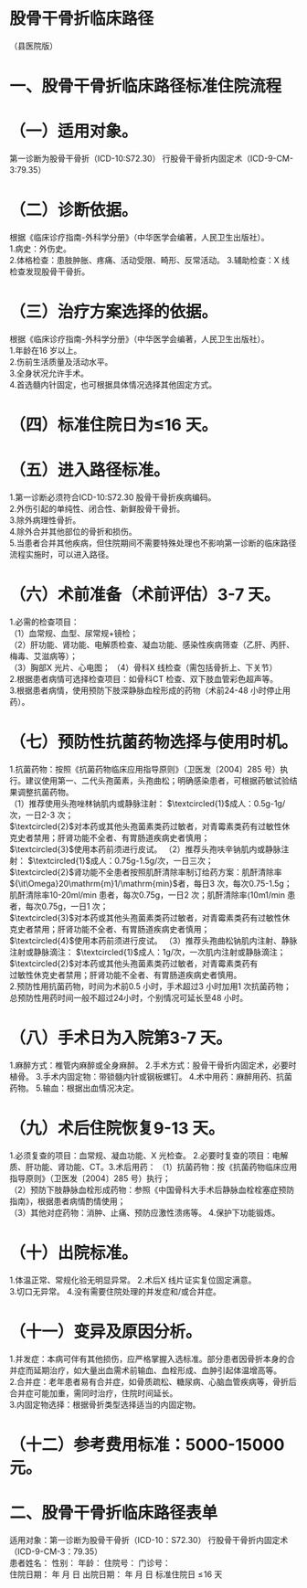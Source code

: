 # 股骨干骨折临床路径  
（县医院版）  
# 一、股骨干骨折临床路径标准住院流程  
# （一）适用对象。  
第一诊断为股骨干骨折（ICD-10:S72.30） 行股骨干骨折内固定术（ICD-9-CM-3:79.35）  
# （二）诊断依据。  
根据《临床诊疗指南-外科学分册》（中华医学会编著，人民卫生出版社）。  
1.病史：外伤史。  
2.体格检查：患肢肿胀、疼痛、活动受限、畸形、反常活动。 3.辅助检查：X 线检查发现股骨干骨折。  
# （三）治疗方案选择的依据。  
根据《临床诊疗指南-外科学分册》（中华医学会编著，人民卫生出版社）。  
1.年龄在16 岁以上。  
2.伤前生活质量及活动水平。  
3.全身状况允许手术。  
4.首选髓内针固定，也可根据具体情况选择其他固定方式。  
# （四）标准住院日为≤16 天。  
# （五）进入路径标准。  
1.第一诊断必须符合ICD-10:S72.30 股骨干骨折疾病编码。  
2.外伤引起的单纯性、闭合性、新鲜股骨干骨折。  
3.除外病理性骨折。  
4.除外合并其他部位的骨折和损伤。  
5.当患者合并其他疾病，但住院期间不需要特殊处理也不影响第一诊断的临床路径流程实施时，可以进入路径。  
# （六）术前准备（术前评估）3-7 天。  
1.必需的检查项目：  
（1）血常规、血型、尿常规$+$镜检；  
（2）肝功能、肾功能、电解质检查、凝血功能、感染性疾病筛查（乙肝、丙肝、梅毒、艾滋病等）；  
（3）胸部X 光片、心电图； （4）骨科X 线检查（需包括骨折上、下关节）  
2.根据患者病情可选择检查项目：如骨科CT 检查、双下肢血管彩色超声等。  
3.根据患者病情，使用预防下肢深静脉血栓形成的药物（术前24-48 小时停止用药）。  
# （七）预防性抗菌药物选择与使用时机。  
1.抗菌药物：按照《抗菌药物临床应用指导原则》（卫医发〔2004〕285 号）执行。建议使用第一、二代头孢菌素，头孢曲松；明确感染患者，可根据药敏试验结果调整抗菌药物。  
（1）推荐使用头孢唑林钠肌内或静脉注射： $\textcircled{1}$成人：0.5g-1g/次，一日2-3 次；  
$\textcircled{2}$对本药或其他头孢菌素类药过敏者，对青霉素类药有过敏性休克史者禁用；肝肾功能不全者、有胃肠道疾病史者慎用；  
$\textcircled{3}$使用本药前须进行皮试。 （2）推荐头孢呋辛钠肌内或静脉注射： $\textcircled{1}$成人：0.75g-1.5g/次，一日三次；  
$\textcircled{2}$肾功能不全患者按照肌酐清除率制订给药方案：肌酐清除率${\it\Omega}20\mathrm{m}1/\mathrm{min}$者，每日3 次，每次0.75-1.5g；肌酐清除率10-20ml/min 患者，每次0.75g，一日2 次；肌酐清除率$\mathrm{\langle10m1/min}$ 患者，每次0.75g，一日1 次；  
$\textcircled{3}$对本药或其他头孢菌素类药过敏者，对青霉素类药有过敏性休克史者禁用；肝肾功能不全者、有胃肠道疾病史者慎用；  
$\textcircled{4}$使用本药前须进行皮试。 （3）推荐头孢曲松钠肌内注射、静脉注射或静脉滴注： $\textcircled{1}$成人：1g/次，一次肌内注射或静脉滴注； $\textcircled{2}$对本药或其他头孢菌素类药过敏者，对青霉素类药有  
过敏性休克史者禁用；肝肾功能不全者、有胃肠道疾病史者慎用。  
2.预防性用抗菌药物，时间为术前0.5 小时，手术超过3 小时加用1 次抗菌药物；总预防性用药时间一般不超过24小时，个别情况可延长至48 小时。  
# （八）手术日为入院第3-7 天。  
1.麻醉方式：椎管内麻醉或全身麻醉。 2.手术方式：股骨干骨折内固定术，必要时植骨。 3.手术内固定物：带锁髓内针或钢板螺钉。  4.术中用药：麻醉用药、抗菌药物。 5.输血：根据出血情况决定。  
# （九）术后住院恢复9-13 天。  
1.必须复查的项目：血常规、凝血功能、X 光检查。 2.必要时复查的项目：电解质、肝功能、肾功能、CT。3.术后用药： （1）抗菌药物：按《抗菌药物临床应用指导原则》（卫医发〔2004〕285 号）执行；  
（2）预防下肢静脉血栓形成药物：参照《中国骨科大手术后静脉血栓栓塞症预防指南》，根据患者病情酌情使用；  
（3）其他对症药物：消肿、止痛、预防应激性溃疡等。 4.保护下功能锻炼。  
# （十）出院标准。  
1.体温正常、常规化验无明显异常。 2.术后X 线片证实复位固定满意。  
3.切口无异常。 4.没有需要住院处理的并发症和/或合并症。  
# （十一）变异及原因分析。  
1.并发症：本病可伴有其他损伤，应严格掌握入选标准。部分患者因骨折本身的合并症而延期治疗，如大量出血需术前输血、血栓形成、血肿引起体温增高等。  
2.合并症：老年患者易有合并症，如骨质疏松、糖尿病、心脑血管疾病等，骨折后合并症可能加重，需同时治疗，住院时间延长。  
3.内固定物选择：根据骨折类型选择适当的内固定物。  
# （十二）参考费用标准：5000-15000 元。  
# 二、股骨干骨折临床路径表单  
适用对象：第一诊断为股骨干骨折（ICD-10：S72.30） 行股骨干骨折内固定术（ICD-9-CM-3：79.35）  
患者姓名：           性别：    年龄：    住院号：      门诊号：  
住院日期：   年  月  日   出院日期：   年  月  日    标准住院日 $\leqslant\!16$ 天  
